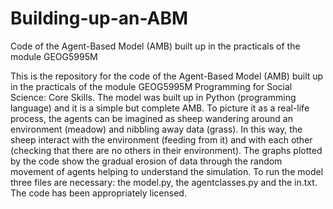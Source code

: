 # Building-up-an-ABM

Code of the Agent-Based Model (AMB) built up in the practicals of the module GEOG5995M

This is the repository for the code of the Agent-Based Model (AMB) built up in the practicals of the module GEOG5995M Programming for Social Science: Core Skills. 
The model was built up in Python (programming language) and it is a simple but complete AMB. 
To picture it as a real-life process, the agents can be imagined as sheep wandering around an environment (meadow) and nibbling away data (grass). In this way, the sheep interact with the environment (feeding from it) and with each other (checking that there are no others in their environment). 
The graphs plotted by the code show the gradual erosion of data through the random movement of agents helping to understand the simulation. 
To run the model three files are necessary: the model.py, the agentclasses.py and the in.txt. 
The code has been appropriately licensed.
